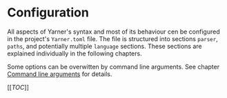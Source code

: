# Configuration

All aspects of Yarner's syntax and most of its behaviour cen be configured in the project's `Yarner.toml` file. The file is structured into sections `parser`, `paths`, and potentially multiple `language` sections. These sections are explained individually in the following chapters.

Some options can be overwitten by command line arguments. See chapter [Command line arguments](./command-line-arguments.md) for details.

[[_TOC_]]
